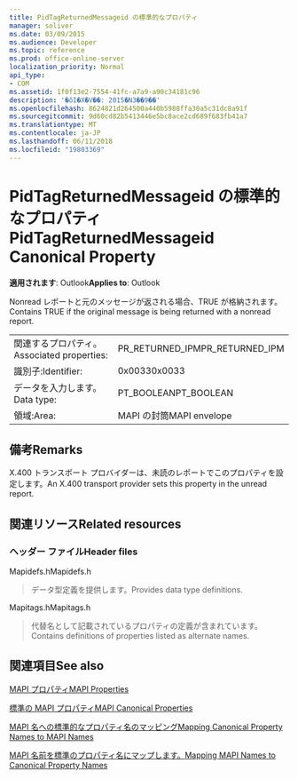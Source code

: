 ```yaml
---
title: PidTagReturnedMessageid の標準的なプロパティ
manager: soliver
ms.date: 03/09/2015
ms.audience: Developer
ms.topic: reference
ms.prod: office-online-server
localization_priority: Normal
api_type:
- COM
ms.assetid: 1f0f13e2-7554-41fc-a7a9-a90c34181c96
description: '�ŏI�X�V��: 2015�N3��9��'
ms.openlocfilehash: 8624821d264500a440b5988ffa30a5c31dc8a91f
ms.sourcegitcommit: 9d60cd82b5413446e5bc8ace2cd689f683fb41a7
ms.translationtype: MT
ms.contentlocale: ja-JP
ms.lasthandoff: 06/11/2018
ms.locfileid: "19803369"
---
```

# <a name="pidtagreturnedmessageid-canonical-property"></a><span data-ttu-id="7879c-103">PidTagReturnedMessageid の標準的なプロパティ</span><span class="sxs-lookup"><span data-stu-id="7879c-103">PidTagReturnedMessageid Canonical Property</span></span>

  
  
<span data-ttu-id="7879c-104">**適用されます**: Outlook</span><span class="sxs-lookup"><span data-stu-id="7879c-104">**Applies to**: Outlook</span></span> 
  
<span data-ttu-id="7879c-105">Nonread レポートと元のメッセージが返される場合、TRUE が格納されます。</span><span class="sxs-lookup"><span data-stu-id="7879c-105">Contains TRUE if the original message is being returned with a nonread report.</span></span>
  
|||
|:-----|:-----|
|<span data-ttu-id="7879c-106">関連するプロパティ。</span><span class="sxs-lookup"><span data-stu-id="7879c-106">Associated properties:</span></span>  <br/> |<span data-ttu-id="7879c-107">PR_RETURNED_IPM</span><span class="sxs-lookup"><span data-stu-id="7879c-107">PR_RETURNED_IPM</span></span>  <br/> |
|<span data-ttu-id="7879c-108">識別子:</span><span class="sxs-lookup"><span data-stu-id="7879c-108">Identifier:</span></span>  <br/> |<span data-ttu-id="7879c-109">0x0033</span><span class="sxs-lookup"><span data-stu-id="7879c-109">0x0033</span></span>  <br/> |
|<span data-ttu-id="7879c-110">データを入力します。</span><span class="sxs-lookup"><span data-stu-id="7879c-110">Data type:</span></span>  <br/> |<span data-ttu-id="7879c-111">PT_BOOLEAN</span><span class="sxs-lookup"><span data-stu-id="7879c-111">PT_BOOLEAN</span></span>  <br/> |
|<span data-ttu-id="7879c-112">領域:</span><span class="sxs-lookup"><span data-stu-id="7879c-112">Area:</span></span>  <br/> |<span data-ttu-id="7879c-113">MAPI の封筒</span><span class="sxs-lookup"><span data-stu-id="7879c-113">MAPI envelope</span></span>  <br/> |
   
## <a name="remarks"></a><span data-ttu-id="7879c-114">備考</span><span class="sxs-lookup"><span data-stu-id="7879c-114">Remarks</span></span>

<span data-ttu-id="7879c-115">X.400 トランスポート プロバイダーは、未読のレポートでこのプロパティを設定します。</span><span class="sxs-lookup"><span data-stu-id="7879c-115">An X.400 transport provider sets this property in the unread report.</span></span>
  
## <a name="related-resources"></a><span data-ttu-id="7879c-116">関連リソース</span><span class="sxs-lookup"><span data-stu-id="7879c-116">Related resources</span></span>

### <a name="header-files"></a><span data-ttu-id="7879c-117">ヘッダー ファイル</span><span class="sxs-lookup"><span data-stu-id="7879c-117">Header files</span></span>

<span data-ttu-id="7879c-118">Mapidefs.h</span><span class="sxs-lookup"><span data-stu-id="7879c-118">Mapidefs.h</span></span>
  
> <span data-ttu-id="7879c-119">データ型定義を提供します。</span><span class="sxs-lookup"><span data-stu-id="7879c-119">Provides data type definitions.</span></span>
    
<span data-ttu-id="7879c-120">Mapitags.h</span><span class="sxs-lookup"><span data-stu-id="7879c-120">Mapitags.h</span></span>
  
> <span data-ttu-id="7879c-121">代替名として記載されているプロパティの定義が含まれています。</span><span class="sxs-lookup"><span data-stu-id="7879c-121">Contains definitions of properties listed as alternate names.</span></span>
    
## <a name="see-also"></a><span data-ttu-id="7879c-122">関連項目</span><span class="sxs-lookup"><span data-stu-id="7879c-122">See also</span></span>



[<span data-ttu-id="7879c-123">MAPI プロパティ</span><span class="sxs-lookup"><span data-stu-id="7879c-123">MAPI Properties</span></span>](mapi-properties.md)
  
[<span data-ttu-id="7879c-124">標準の MAPI プロパティ</span><span class="sxs-lookup"><span data-stu-id="7879c-124">MAPI Canonical Properties</span></span>](mapi-canonical-properties.md)
  
[<span data-ttu-id="7879c-125">MAPI 名への標準的なプロパティ名のマッピング</span><span class="sxs-lookup"><span data-stu-id="7879c-125">Mapping Canonical Property Names to MAPI Names</span></span>](mapping-canonical-property-names-to-mapi-names.md)
  
[<span data-ttu-id="7879c-126">MAPI 名前を標準のプロパティ名にマップします。</span><span class="sxs-lookup"><span data-stu-id="7879c-126">Mapping MAPI Names to Canonical Property Names</span></span>](mapping-mapi-names-to-canonical-property-names.md)

